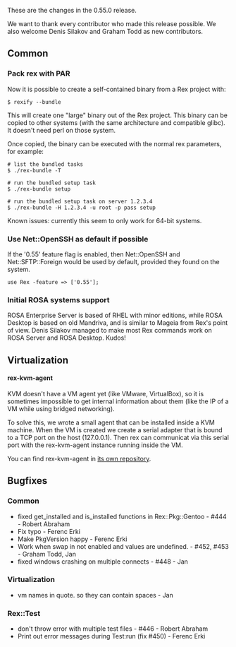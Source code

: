 These are the changes in the 0.55.0 release.

We want to thank every contributor who made this release possible. We also welcome Denis Silakov and Graham Todd as new contributors.

Common
------

### Pack rex with PAR

Now it is possible to create a self-contained binary from a Rex project with:

    $ rexify --bundle

This will create one "large" binary out of the Rex project. This binary can be copied to other systems (with the same architecture and compatible glibc). It doesn't need perl on those system.

Once copied, the binary can be executed with the normal rex parameters, for example:

    # list the bundled tasks
    $ ./rex-bundle -T

    # run the bundled setup task
    $ ./rex-bundle setup

    # run the bundled setup task on server 1.2.3.4
    $ ./rex-bundle -H 1.2.3.4 -u root -p pass setup

Known issues: currently this seem to only work for 64-bit systems.

### Use Net::OpenSSH as default if possible

If the '0.55' feature flag is enabled, then Net::OpenSSH and Net::SFTP::Foreign would be used by default, provided they found on the system.

    use Rex -feature => ['0.55'];

### Initial ROSA systems support

ROSA Enterprise Server is based of RHEL with minor editions, while ROSA Desktop is based on old Mandriva, and is similar to Mageia from Rex's point of view. Denis Silakov managed to make most Rex commands work on ROSA Server and ROSA Desktop. Kudos!

Virtualization
--------------

#### rex-kvm-agent

KVM doesn't have a VM agent yet (like VMware, VirtualBox), so it is sometimes impossible to get internal information about them (like the IP of a VM while using bridged networking).

To solve this, we wrote a small agent that can be installed inside a KVM machine. When the VM is created we create a serial adapter that is bound to a TCP port on the host (127.0.0.1). Then rex can communicat via this serial port with the rex-kvm-agent instance running inside the VM.

You can find rex-kvm-agent in [its own repository](https://github.com/RexOps/rex-kvm-agent).

Bugfixes
--------

### Common

-   fixed get\_installed and is\_installed functions in Rex::Pkg::Gentoo - \#444 - Robert Abraham
-   Fix typo - Ferenc Erki
-   Make PkgVersion happy - Ferenc Erki
-   Work when swap in not enabled and values are undefined. - \#452, \#453 - Graham Todd, Jan
-   fixed windows crashing on multiple connects - \#448 - Jan

### Virtualization

-   vm names in quote. so they can contain spaces - Jan

### Rex::Test

-   don't throw error with multiple test files - \#446 - Robert Abraham
-   Print out error messages during Test:run (fix \#450) - Ferenc Erki

